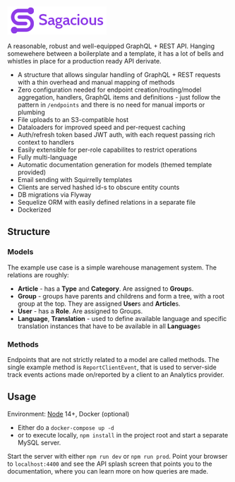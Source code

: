 <img src="https://raw.githubusercontent.com/poisonborz/sagacious-api/master/docs/graphql/template/images/logo.png?token=GHSAT0AAAAAABRYRBUXDT5YM3M6LNKHQOS4YQSI2TA">

A reasonable, robust and well-equipped GraphQL + REST API. Hanging somewehere between a boilerplate and a template, it has a lot of bells and whistles in place for a production ready API derivate.

- A structure that allows singular handling of GraphQL + REST requests with a thin overhead and manual mapping of methods
- Zero configuration needed for endpoint creation/routing/model aggregation, handlers, GraphQL items and definitions - just follow the pattern in `/endpoints` and there is no need for manual imports or plumbing
- File uploads to an S3-compatible host
- Dataloaders for improved speed and per-request caching
- Auth/refresh token based JWT auth, with each request passing rich context to handlers
- Easily extensible for per-role capabilites to restrict operations
- Fully multi-language
- Automatic documentation generation for models (themed template provided)
- Email sending with Squirrelly templates
- Clients are served hashed id-s to obscure entity counts
- DB migrations via Flyway
- Sequelize ORM with easily defined relations in a separate file
- Dockerized

## Structure

### Models

The example use case is a simple warehouse management system. The relations are roughly:

- **Article** - has a **Type** and **Category**. Are assigned to **Group**s.
- **Group** - groups have parents and childrens and form a tree, with a root group at the top. They are assigned **User**s and **Article**s.
- **User** - has a **Role**. Are assigned to Groups.
- **Language**, **Translation** - used to define available language  and specific translation instances that have to be available in all **Language**s

### Methods

Endpoints that are not strictly related to a model are called methods. The single example method is `ReportClientEvent`, that is used to server-side track events actions made on/reported by a client to an Analytics provider.

## Usage

Environment: [Node](https://nodejs.org/en/) 14+, Docker (optional)

- Either do a `docker-compose up -d`
- or to execute  locally, `npm install` in the project root and start a separate MySQL server.

Start the server with either `npm run dev` or `npm run prod`. Point your browser to `localhost:4400` and see the API splash screen that points you to the documentation, where you can learn more on how queries are made.

